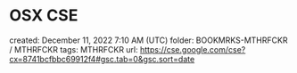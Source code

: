 # OSX CSE

created: December 11, 2022 7:10 AM (UTC)
folder: BOOKMRKS-MTHRFCKR / MTHRFCKR
tags: MTHRFCKR
url: https://cse.google.com/cse?cx=8741bcfbbc69912f4#gsc.tab=0&gsc.sort=date